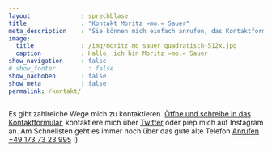 ```yaml
---
layout              : sprechblase
title               : "Kontakt Moritz »mo.« Sauer"
meta_description    : "Sie können mich einfach anrufen, das Kontaktformular ausfüllen oder mich über einen Social Media-Kanal erreichen."
image:
  title             : /img/moritz_mo_sauer_quadratisch-512x.jpg
  caption           : Hallo, ich bin Moritz »mo.« Sauer
show_navigation     : false
# show_footer         : false
show_nachoben       : false
show_meta           : false
permalink: /kontakt/
---
```

Es gibt zahlreiche Wege mich zu kontaktieren. <a href="https://phlowmedia.wufoo.com/embed/z7x3k1/" onclick="window.open(this.href,'targetWindow','toolbar=no,location=no,status=no,menubar=no,scrollbars=yes,resizable=yes,width=480,height=600'); return false;">Öffne und schreibe in das Kontaktformular</a>, kontaktiere mich über <a href="https://twitter.com/phlow">Twitter</a> oder piep mich auf Instagram an. Am Schnellsten geht es immer noch über das gute alte Telefon <a href="tel:+491737323995">Anrufen +49 173 73 23 995</a> :)




